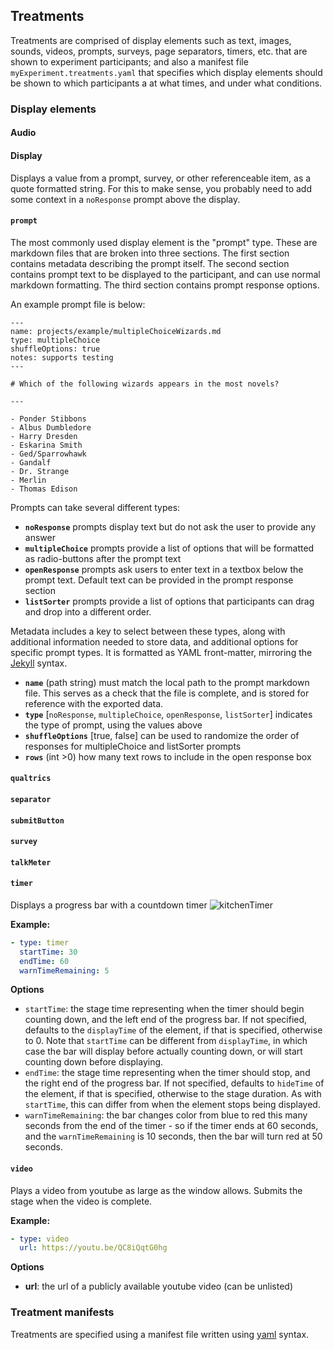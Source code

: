 ## Treatments

Treatments are comprised of display elements such as text, images, sounds, videos, prompts, surveys, page separators, timers, etc. that are shown to experiment participants; and also a manifest file `myExperiment.treatments.yaml` that specifies which display elements should be shown to which participants a at what times, and under what conditions.

### Display elements

#### Audio

#### Display

Displays a value from a prompt, survey, or other referenceable item, as a quote formatted string. For this to make sense, you probably need to add some context in a `noResponse` prompt above the display.

#### `prompt`

The most commonly used display element is the "prompt" type. These are markdown files that are broken into three sections. The first section contains metadata describing the prompt itself. The second section contains prompt text to be displayed to the participant, and can use normal markdown formatting. The third section contains prompt response options.

An example prompt file is below:

```
---
name: projects/example/multipleChoiceWizards.md
type: multipleChoice
shuffleOptions: true
notes: supports testing
---

# Which of the following wizards appears in the most novels?

---

- Ponder Stibbons
- Albus Dumbledore
- Harry Dresden
- Eskarina Smith
- Ged/Sparrowhawk
- Gandalf
- Dr. Strange
- Merlin
- Thomas Edison
```

Prompts can take several different types:

- **`noResponse`** prompts display text but do not ask the user to provide any answer
- **`multipleChoice`** prompts provide a list of options that will be formatted as radio-buttons after the prompt text
- **`openResponse`** prompts ask users to enter text in a textbox below the prompt text. Default text can be provided in the prompt response section
- **`listSorter`** prompts provide a list of options that participants can drag and drop into a different order.

Metadata includes a key to select between these types, along with additional information needed to store data, and additional options for specific prompt types. It is formatted as YAML front-matter, mirroring the [Jekyll](https://jekyllrb.com/docs/front-matter/) syntax.

- **`name`** (path string) must match the local path to the prompt markdown file. This serves as a check that the file is complete, and is stored for reference with the exported data.
- **`type`** [`noResponse`, `multipleChoice`, `openResponse`, `listSorter`] indicates the type of prompt, using the values above
- **`shuffleOptions`** [true, false] can be used to randomize the order of responses for multipleChoice and listSorter prompts
- **`rows`** (int >0) how many text rows to include in the open response box

#### `qualtrics`

#### `separator`

#### `submitButton`

#### `survey`

#### `talkMeter`

#### `timer`

Displays a progress bar with a countdown timer
![kitchenTimer](image/kitchenTimer.jpg)

**Example:**

```yaml
- type: timer
  startTime: 30
  endTime: 60
  warnTimeRemaining: 5
```

**Options**

- `startTime`: the stage time representing when the timer should begin counting down, and the left end of the progress bar. If not specified, defaults to the `displayTime` of the element, if that is specified, otherwise to 0. Note that `startTime` can be different from `displayTime`, in which case the bar will display before actually counting down, or will start counting down before displaying.
- `endTime`: the stage time representing when the timer should stop, and the right end of the progress bar. If not specified, defaults to `hideTime` of the element, if that is specified, otherwise to the stage duration. As with `startTime`, this can differ from when the element stops being displayed.
- `warnTimeRemaining`: the bar changes color from blue to red this many seconds from the end of the timer - so if the timer ends at 60 seconds, and the `warnTimeRemaining` is 10 seconds, then the bar will turn red at 50 seconds.

#### `video`

Plays a video from youtube as large as the window allows. Submits the stage when the video is complete.

**Example:**

```yaml
- type: video
  url: https://youtu.be/QC8iQqtG0hg
```

**Options**

- **url**: the url of a publicly available youtube video (can be unlisted)

### Treatment manifests

Treatments are specified using a manifest file written using [yaml](https://www.cloudbees.com/blog/yaml-tutorial-everything-you-need-get-started) syntax.
